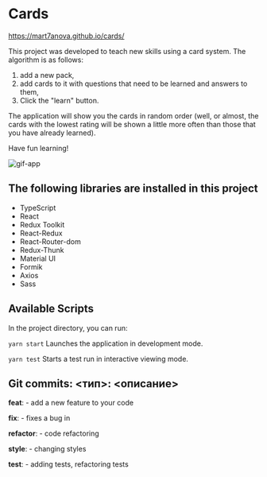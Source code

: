 # Cards

https://mart7anova.github.io/cards/

This project was developed to teach new skills using a card system. The algorithm is as follows: 
1. add a new pack,
2. add cards to it with questions that need to be learned and answers to them,
3. Click the "learn" button.

The application will show you the cards in random order (well, or almost, the cards with the lowest rating will be shown a little more often than those that you have already learned).

Have fun learning!

![gif-app](https://imgur.com/L8yWrek.gif)

## The following libraries are installed in this project

* TypeScript
* React
* Redux Toolkit
* React-Redux
* React-Router-dom
* Redux-Thunk
* Material UI
* Formik
* Axios
* Sass

## Available Scripts
In the project directory, you can run:

`yarn start`
Launches the application in development mode.

`yarn test`
Starts a test run in interactive viewing mode.

## Git commits: <тип>: <описание>

**feat**: - add a new feature to your code

**fix**: - fixes a bug in

**refactor**: - code refactoring

**style**: - changing styles

**test**: - adding tests, refactoring tests
